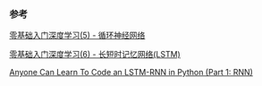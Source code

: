 ### 参考

[零基础入门深度学习(5) - 循环神经网络](https://zybuluo.com/hanbingtao/note/541458)

[零基础入门深度学习(6) - 长短时记忆网络(LSTM)](https://www.zybuluo.com/hanbingtao/note/581764)

[Anyone Can Learn To Code an LSTM-RNN in Python (Part 1: RNN)](https://iamtrask.github.io/2015/11/15/anyone-can-code-lstm/)


